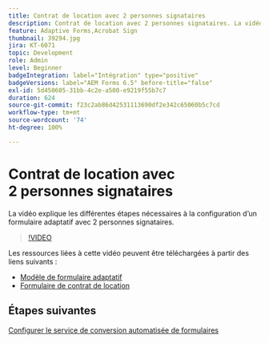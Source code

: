 ```yaml
---
title: Contrat de location avec 2 personnes signataires
description: Contrat de location avec 2 personnes signataires. La vidéo explique les différentes étapes nécessaires à la configuration d’un formulaire adaptatif avec 2 personnes signataires.
feature: Adaptive Forms,Acrobat Sign
thumbnail: 39294.jpg
jira: KT-6071
topic: Development
role: Admin
level: Beginner
badgeIntegration: label="Intégration" type="positive"
badgeVersions: label="AEM Forms 6.5" before-title="false"
exl-id: 5d450605-31bb-4c2e-a500-e9219f55b7c7
duration: 624
source-git-commit: f23c2ab86d42531113690df2e342c65060b5c7cd
workflow-type: tm+mt
source-wordcount: '74'
ht-degree: 100%

---
```


# Contrat de location avec 2 personnes signataires

La vidéo explique les différentes étapes nécessaires à la configuration d’un formulaire adaptatif avec 2 personnes signataires.

>[!VIDEO](https://video.tv.adobe.com/v/39294?quality=12&learn=on)

Les ressources liées à cette vidéo peuvent être téléchargées à partir des liens suivants :

* [Modèle de formulaire adaptatif](assets/tenancy-agreement-template.zip)
* [Formulaire de contrat de location](assets/rental-agreement-form.zip)

## Étapes suivantes

[Configurer le service de conversion automatisée de formulaires](./configure-automated-forms-conversion-service.md)